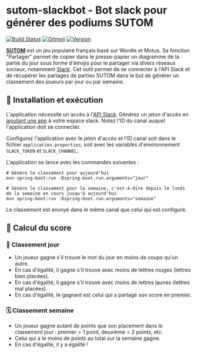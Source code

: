 # sutom-slackbot - Bot slack pour générer des podiums SUTOM

[![Build Status](https://github.com/bmaparpaing/sutom-slackbot/actions/workflows/main.yml/badge.svg)](https://github.com/bmaparpaing/sutom-slackbot/actions/workflows/main.yml)
[![Gitmoji](https://img.shields.io/badge/gitmoji-%20😜%20😍-FFDD67.svg)](https://gitmoji.dev)
[![Version](https://img.shields.io/github/v/release/bmaparpaing/sutom-slackbot)](https://github.com/bmaparpaing/sutom-slackbot/releases)

**[SUTOM](https://sutom.nocle.fr/)** est un jeu populaire français basé sur Wordle et Motus. Sa fonction "Partager"
permet de copier dans le presse-papier un diagramme de la partie du jour sous forme d'émojis pour le partager via
divers réseaux sociaux, notamment [Slack](https://slack.com/). Cet outil permet de se connecter à l'API Slack et de
récupérer les partages de parties SUTOM dans le but de générer un classement des joueurs par jour ou par semaine.

## 🚀 Installation et exécution

L'application nécessite un accès à l'[API Slack](https://api.slack.com/).
Générez un jeton d'accès en [ajoutant une app](https://api.slack.com/apps) à votre espace slack.
Notez l'ID du canal auquel l'application doit se connecter.

Configurez l'application avec le jeton d'accès et l'ID canal soit dans le fichier `application.properties`, soit avec
les variables d'environnement `SLACK_TOKEN` et `SLACK_CHANNEL`.

L'application se lance avec les commandes suivantes :

```shell
# Génère le classement pour aujourd'hui
mvn spring-boot:run -Dspring-boot.run.arguments="jour"

# Génère le classement pour la semaine, c'est-à-dire depuis le lundi de la semaine en cours jusqu'à aujourd'hui
mvn spring-boot:run -Dspring-boot.run.arguments="semaine"
```

Le classement est envoyé dans le même canal que celui qui est configuré.

## 🧮 Calcul du score

### 📅 Classement jour

* Un joueur gagne s'il trouve le mot du jour en moins de coups qu'un autre.
* En cas d'égalité, il gagne s'il trouve avec moins de lettres rouges (lettres bien placées).
* En cas d'égalité, il gagne s'il trouve avec moins de lettres jaunes (lettres mal placées).
* En cas d'égalité, le gagnant est celui qui a partagé son score en premier.

### 🗓️ Classement semaine

* Un joueur gagne autant de points que son placement dans le classement jour :
  premier = 1 point, deuxième = 2 points, etc.
* Celui qui a le moins de points au total sur la semaine gagne.
* En cas d'égalité, il y a égalité !